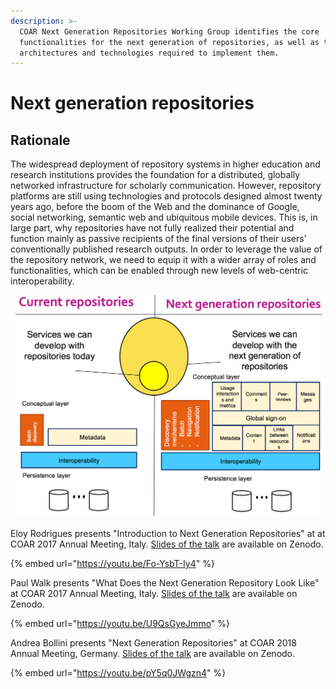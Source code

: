 ```yaml
---
description: >-
  COAR Next Generation Repositories Working Group identifies the core
  functionalities for the next generation of repositories, as well as the
  architectures and technologies required to implement them.
---
```


# Next generation repositories

## Rationale

The widespread deployment of repository systems in higher education and research institutions provides the foundation for a distributed, globally networked infrastructure for scholarly communication. However, repository platforms are still using technologies and protocols designed almost twenty years ago, before the boom of the Web and the dominance of Google, social networking, semantic web and ubiquitous mobile devices. This is, in large part, why repositories have not fully realized their potential and function mainly as passive recipients of the final versions of their users’ conventionally published research outputs. In order to leverage the value of the repository network, we need to equip it with a wider array of roles and functionalities, which can be enabled through new levels of web-centric interoperability.

![image by Petr Knoth](../.gitbook/assets/ngr_repos.png)

Eloy Rodrigues presents "Introduction to Next Generation Repositories" at at COAR 2017 Annual Meeting, Italy. [Slides of the talk](http://doi.org/10.5281/zenodo.579976) are available on Zenodo. 

{% embed url="https://youtu.be/Fo-YsbT-Iy4" %}

Paul Walk presents "What Does the Next Generation Repository Look Like" at COAR 2017 Annual Meeting, Italy. [Slides of the talk](http://doi.org/10.5281/zenodo.579982) are available on Zenodo. 

{% embed url="https://youtu.be/U9QsGyeJmmo" %}

Andrea Bollini presents "Next Generation Repositories" at COAR 2018 Annual Meeting, Germany. [Slides of the talk](http://doi.org/10.5281/zenodo.1250154) are available on Zenodo. 

{% embed url="https://youtu.be/pY5q0JWgzn4" %}

